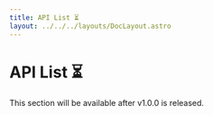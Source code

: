 ```yaml
---
title: API List ⏳
layout: ../../../layouts/DocLayout.astro
---
```


# API List ⏳

This section will be available after v1.0.0 is released.
